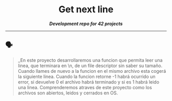 
<h1 align="center">
	Get next line
</h1>

<p align="center">
	<b><i>Development repo for 42 projects</i></b><br>

---

## 🗣️

> _En este proyecto desarrollaremos una funcion que permita leer una linea, que terminara en \n, de un file descriptor sin saber su 
tamaño. Cuando llames de nuevo a la funcion en el mismo archivo esta cogerá la siguiente linea.
Cuando la funcion retorne -1 habrá ocurrido un error, si devuelve 0 el archivo habrá terminado y si es 1 habrá leido una linea.
Comprenderemos atraves de este proyecto como los archivos son abiertos, leidos y cerrados en OS. 
